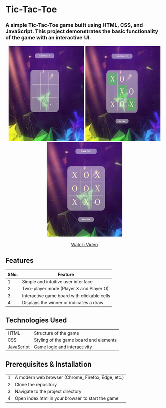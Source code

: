 # Tic-Tac-Toe

### A simple Tic-Tac-Toe game built using HTML, CSS, and JavaScript. This project demonstrates the basic functionality of the game with an interactive UI.

<p align="center">
  <img src="https://github.com/RKS274/Tic-Tac-Toe/blob/master/Tic1.jpg" width="240" height="300" alt="Tic1"/>
  <img src="https://github.com/RKS274/Tic-Tac-Toe/blob/master/Tic2.jpg" width="240" height="300" alt="Tic2"/>
  <img src="https://github.com/RKS274/Tic-Tac-Toe/blob/master/Tic3.jpg" width="240" height="300" alt="Tic3">
</p>

<p align="center">
  <a href="(https://github.com/RKS274/Tic-Tac-Toe/blob/master/Tic-Tac-Toe(Games%20Video).mp4)" target="_blank">Watch Video</a>
</p>




## Features
|SNo.|Feature|
|-|-|
|1|Simple and intuitive user interface|
|2|Two-player mode (Player X and Player O)|
|3|Interactive game board with clickable cells|
|4|Displays the winner or indicates a draw|

## Technologies Used
|||
|-|-|
|HTML|Structure of the game|
|CSS|Styling of the game board and elements|
|JavaScript|Game logic and interactivity|

## Prerequisites & Installation
|||
|-|-|
|1|A modern web browser (Chrome, Firefox, Edge, etc.)|
|2|Clone the repository|
|3|Navigate to the project directory|
|4|Open index.html in your browser to start the game|





